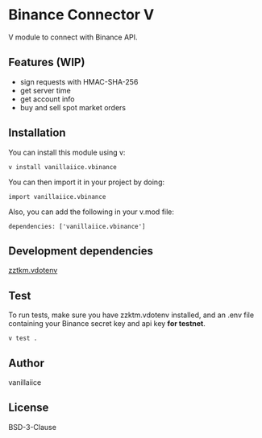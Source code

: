 # Binance Connector V

V module to connect with Binance API.

## Features (WIP)

- sign requests with HMAC-SHA-256
- get server time
- get account info
- buy and sell spot market orders

## Installation

You can install this module using v:

```
v install vanillaiice.vbinance
```

You can then import it in your project by doing:

```
import vanillaiice.vbinance
```

Also, you can add the following in your v.mod file:

```
dependencies: ['vanillaiice.vbinance']
```

## Development dependencies

[zztkm.vdotenv](https://github.com/zztkm/vdotenv)

## Test

To run tests, make sure you have zzktm.vdotenv installed, and an .env file containing your Binance secret key and api key **for testnet**.

```
v test .
```

## Author

vanillaiice

## License

BSD-3-Clause
